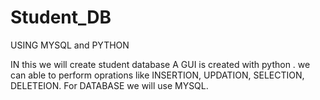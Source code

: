 # Student_DB

USING MYSQL and PYTHON

IN this we will create student database 
A GUI is created with python . 
we can able to perform oprations like INSERTION, UPDATION, SELECTION, DELETEION.
For DATABASE we will use MYSQL.
